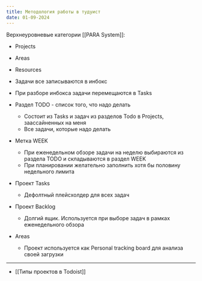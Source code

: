 ```yaml
---
title: Методология работы в тудуист
date: 01-09-2024
---
```

Верхнеуровневые категории [[PARA System]]:
- Projects
- Areas
- Resources

- Задачи все записываются в инбокс
- При разборе инбокса задачи перемещаются в Tasks
- Раздел TODO - список того, что надо делать
	- Состоит из Tasks и задач из разделов Todo в Projects, заассайненных на меня
	- Все задачи, которые надо делать
- Метка WEEK
	- При еженедельном обзоре задачи на неделю выбираются из раздела TODO и складываются в раздел WEEK
	- При планировании желательно заполнить хотя бы половину недельного лимита
- Проект Tasks
	- Дефолтный плейсхолдер для всех задач
- Проект Backlog
	- Долгий ящик. Используется при выборе задач в рамках еженедельного обзора
- Areas 
	- Проект используется как Personal tracking board для анализа своей загрузки

---
- [[Типы проектов в Todoist]]